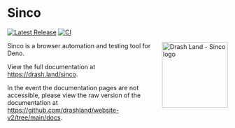 # Sinco

[![Latest Release](https://img.shields.io/github/release/drashland/sinco.svg?color=bright_green&label=latest)](https://github.com/drashland/sinco/releases/latest)
[![CI](https://img.shields.io/github/workflow/status/drashland/sinco/master?label=ci)](https://github.com/drashland/sinco/actions/workflows/master.yml)

<img align="right" src="./logo.svg" alt="Drash Land - Sinco logo" height="150" style="max-height: 150px">

Sinco is a browser automation and testing tool for Deno.

View the full documentation at https://drash.land/sinco.

In the event the documentation pages are not accessible, please view the raw
version of the documentation at
https://github.com/drashland/website-v2/tree/main/docs.
